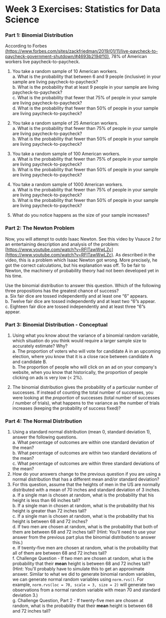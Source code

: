 # Week 3 Exercises: Statistics for Data Science

### Part 1:  Binomial Distribution
According to Forbes [(https://www.forbes.com/sites/zackfriedman/2019/01/11/live-paycheck-to-paycheck-government-shutdown/#4693b2194f10)](https://www.forbes.com/sites/zackfriedman/2019/01/11/live-paycheck-to-paycheck-government-shutdown/#4693b2194f10), 78% of American workers live paycheck-to-paycheck.

1. You take a random sample of 10 American workers.  
	a. What is the probability that between 6 and 9 people (inclusive) in your sample are living paycheck-to-paycheck?  
	b. What is the probability that at least 9 people in your sample are living paycheck-to-paycheck?  
	c. What is the probability that fewer that 75% of people in your sample are living paycheck-to-paycheck?  
	d. What is the probability that fewer than 50% of people in your sample are living paycheck-to-paycheck?

2. You take a random sample of 25 American workers.  
	a. What is the probability that fewer than 75% of people in your sample are living paycheck-to-paycheck?  
	b. What is the probability that fewer than 50% of people in your sample are living paycheck-to-paycheck?

3. You take a random sample of 100 American workers.  
	a. What is the probability that fewer than 75% of people in your sample are living paycheck-to-paycheck?  
	b. What is the probability that fewer than 50% of people in your sample are living paycheck-to-paycheck?

4. You take a random sample of 1000 American workers.  
	a. What is the probability that fewer than 75% of people in your sample are living paycheck-to-paycheck?  
	b. What is the probability that fewer than 50% of people in your sample are living paycheck-to-paycheck?

5. What do you notice happens as the size of your sample increases?

### Part 2: The Newton Problem 
Now, you will attempt to outdo Isaac Newton. See this video by Vsauce 2 for an entertaining description and analysis of the problem: [https://www.youtube.com/watch?v=RFlTawWwLZc](https://www.youtube.com/watch?v=RFlTawWwLZc). As described in the video, this is a problem which Isaac Newton got wrong. More precisely, he got the correct calculations, but his explanation was off. To be fair to Newton, the machinery of probability theory had not been developed yet in his time.

Use the binomial distribution to answer this question.
Which of the following three propositions has the greatest chance of success?  
a. Six fair dice are tossed independently and at least one “6” appears.  
b. Twelve fair dice are tossed independently and at least two “6”s appear.  
c. Eighteen fair dice are tossed independently and at least three “6”s appear.  

### Part 3: Binomial Distribution - Conceptual
1. Using what you know about the variance of a binomial random variable, which situation do you think would require a larger sample size to accurately estimate? Why?  
	a. The proportion of voters who will vote for candidate A in an upcoming election, where you know that it is a close race between candidate A and candidate B.  
	b. The proportion of people who will click on an ad on your company's website, when you know that historically, the proportion of people clicking on ads is very low (< 2%).

2. The binomial distribution gives the probability of a particular number of successes. If instead of counting the total number of successes, you were looking at the _proportion_ of successes (total number of successes / number of trials), what happens to the variance as the number of trials increases (keeping the probability of success fixed)?

### Part 4: The Normal Distribution
1. Using a standard normal distribution (mean 0, standard deviation 1), answer the following questions.  
	a. What percentage of outcomes are within one standard deviation of the mean?  
	b. What percentage of outcomes are within two standard deviations of the mean?  
	c. What percentage of outcomes are within three standard deviations of the mean?
2. How do your answers change to the previous question if you are using a normal distribution that has a different mean and/or standard deviation?
3. For this question, assume that the heights of men in the US are normally distributed with a mean of 70 inches and standard deviation of 3 inches.  
	a. If a single man is chosen at random, what is the probability that his height is less than 66 inches tall?  
	b. If a single man in chosen at random, what is the probability that his height is greater than 72 inches tall?  
	c. If a single man is chosen at random, what is the probability that his height is between 68 and 72 inches?  
	d. If two men are chosen at random, what is the probability that both of them are between 68 and 72 inches tall? (Hint: You'll need to use your answer from the previous part plus the binomial distribution to answer this.)  
	e. If twenty-five men are chosen at random, what is the probability that all of them are between 68 and 72 inches tall?   
	f. Challenge Question - If two men are chosen at random, what is the probability that their __mean__ height is between 68 and 72 inches tall? (Hint: You'll probably have to simulate this to get an approximate answer. Similar to what we did to generate binomial random variables, we can generate normal random variables using `norm.rvs()`. For example, `norm.rvs(loc = 70, scale = 3, size = 2)` will generate two observations from a normal random variable with mean 70 and standard deviation 3.)  
	g. Challenge Question, Part 2 - If twenty-five men are chosen at random, what is the probability that their __mean__ height is between 68 and 72 inches tall?
